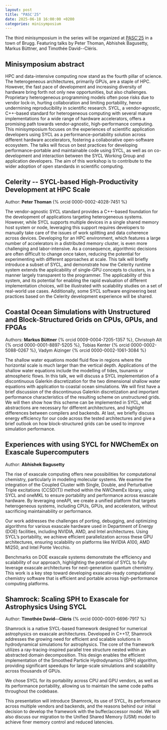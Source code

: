 ```yaml
---
layout: post
title: "PASC'25"
date: 2025-06-18 16:00:00 +0200
categories: minisymposium
---
```


The third minisymposium in the series will be organized at [PASC'25](https://pasc25.pasc-conference.org/) in a town of Brugg.
Featuring talks by Peter Thoman, Abhishek Bagusetty, Markus Büttner, and Timothée David--Cléris.

## Minisymposium abstract

HPC and data-intensive computing now stand as the fourth pillar of science. The heterogeneous architectures, primarily GPUs, are a
staple of HPC. However, the fast pace of development and increasing diversity of hardware bring forth not only new opportunities,
but also challenges. Proprietary heterogeneous programming models often pose risks due to vendor lock-in, hurting collaboration
and limiting portability, hence undermining reproducibility in scientific research. SYCL, a vendor-agnostic, C++-based standard for
heterogeneous computing with several mature implementations for a wide range of hardware accelerators, offers a promising path towards
vendor-agnostic, high-performance computing. This minisymposium focuses on the experiences of scientific application developers
using SYCL as a performance-portability solution across different hardware accelerators, fostering a collaborative open-software
ecosystem. The talks will focus on best practices for developing performance-portable and maintainable code using SYCL, as well as on
co-development and interaction between the SYCL Working Group and application developers. The aim of this workshop is to contribute
to the wider adoption of open standards in scientific computing.

## Celerity -- SYCL-based High-Productivity Development at HPC Scale

Author: **Peter Thoman** {% orcid 0000-0002-4028-7451 %}

The vendor-agnostic SYCL standard provides a C++-based foundation for the development of applications targeting heterogeneous
systems. However, while SYCL supports multiple devices in a single shared memory host system or node, leveraging this support requires
developers to manually take care of the issues of work splitting and data coherence across devices. Developing for an HPC environment,
which features a large number of accelerators in a distributed memory cluster, is even more challenging and labor-intensive. As a
consequence, algorithmic decisions are often difficult to change once taken, reducing the potential for experimenting with different
approaches at scale. This talk will briefly introduce a subset of SYCL, and demonstrate how the Celerity runtime system extends the
applicability of single-GPU concepts to clusters, in a manner largely transparent to the programmer. The applicability of this system,
and its potential for enabling the rapid evaluation of different implementation choices, will be illustrated with scalability studies
on a set of real-world use cases. Additionally, some SYCL software engineering best practices based on the Celerity development
experience will be shared.

## Coastal Ocean Simulations with Unstructured and Block-Structured Grids on CPUs, GPUs, and FPGAs

Authors: **Markus Büttner** {% orcid 0009-0004-7205-1357 %}, Christoph Alt {% orcid 0000-0001-8897-5205 %}, Tobias Kenter {% orcid 0000-0002-5088-0267 %}, Vadym Aizinger {% orcid 0000-0002-1061-3084 %}

The shallow water equations model fluid flow in regions where the horizontal scale is much larger than the vertical depth. Applications
of the shallow water equations include the modelling of tides, tsunamis or atmospheric flows. In this talk, we will discuss a
SYCL implementation of a discontinuous Galerkin discretization for the two dimensional shallow water equations with application
to coastal ocean simulations. We will first have a brief discussion of the discontinuous Galerkin discretization and important
performance characteristics of the resulting scheme on unstructured grids. We will then show how this scheme can be implemented in
SYCL, what abstractions are necessary for different architectures, and highlight differences between compilers and backends. At last,
we briefly discuss energy efficiency for our code across the tested architectures and give a brief outlook on how block-structured
grids can be used to improve simulation performance.

## Experiences with using SYCL for NWChemEx on Exascale Supercomputers

Author: **Abhishek Bagusetty**

The rise of exascale computing offers new possibilities for computational chemistry, particularly in modeling molecular systems. We
examine the integration of the Coupled Cluster with Single, Double, and Perturbative Triple excitations (CCSD(T)) method within
the NWChemEx library, using SYCL and oneMKL to ensure portability and performance across exascale hardware. By leveraging oneAPI,
we create a unified platform that targets heterogeneous systems, including CPUs, GPUs, and accelerators, without sacrificing
maintainability or performance.

Our work addresses the challenges of porting, debugging, and optimizing algorithms for various exascale hardware used in Department
of Energy (DOE) facilities, including NVIDIA, AMD, and Intel architectures. Using SYCL’s portability, we achieve efficient
parallelization across these GPU architectures, ensuring scalability on platforms like NVIDIA A100, AMD MI250, and Intel Ponte Vecchio.

Benchmarks on DOE exascale systems demonstrate the efficiency and scalability of our approach, highlighting the potential of SYCL to
fully leverage exascale architectures for next-generation quantum chemistry. This work is a key step toward developing exascale-ready
computational chemistry software that is efficient and portable across high-performance computing platforms.

## Shamrock: Scaling SPH to Exascale for Astrophysics Using SYCL

Author: **Timothée David--Cléris** {% orcid 0000-0001-6696-7917 %}

Shamrock is a native SYCL-based framework designed for numerical astrophysics on exascale architectures. Developed in C++17,
Shamrock addresses the growing need for efficient and scalable solutions in hydrodynamical simulations for astrophysics. The core
of the framework utilizes a ray-tracing-inspired parallel tree structure nested within an abstracted domain decomposition. This
design enables the efficient implementation of the Smoothed Particle Hydrodynamics (SPH) algorithm, providing significant speedups
for large-scale simulations and scalability across thousands of GPUs.

We chose SYCL for its portability across CPU and GPU vendors, as well as its performance portability, allowing us to maintain the
same code paths throughout the codebase.

This presentation will introduce Shamrock, its use of SYCL, its performance across multiple vendors and backends, and the reasons
behind our initial decision to develop the framework with the buffer/accessor model. We will also discuss our migration to the
Unified Shared Memory (USM) model to achieve finer memory control and reduced latencies.

